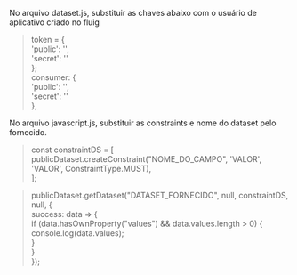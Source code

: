 No arquivo dataset.js, substituir as chaves abaixo com o usuário de aplicativo criado no fluig  
>token = {  
                'public': '',  
                'secret': ''  
        };  
>consumer: {  
                'public': '',   
                'secret': ''   
            }, 
            
No arquivo javascript.js, substituir as constraints e nome do dataset pelo fornecido.  

>const constraintDS = [  
    publicDataset.createConstraint("NOME_DO_CAMPO", 'VALOR', 'VALOR', ConstraintType.MUST),  
];  

>publicDataset.getDataset("DATASET_FORNECIDO", null, constraintDS, null, {  
    success: data => {  
        if (data.hasOwnProperty("values") && data.values.length > 0) {  
            console.log(data.values);  
        }  
    }  
});
